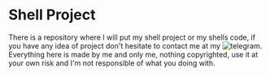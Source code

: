 # Shell Project

There is a repository where I will put my shell project or my shells code, if you have any idea of project don't hesitate to contact me at my ![telegram](https://t.me/fr0sts).
Everything here is made by me and only me, nothing copyrighted, use it at your own risk and I'm not responsible of what you doing with.
